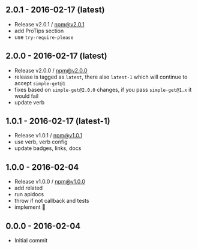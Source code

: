 

## 2.0.1 - 2016-02-17 (latest)
- Release v2.0.1 / npm@v2.0.1
- add ProTips section
- use `try-require-please`

## 2.0.0 - 2016-02-17 (latest)
- Release v2.0.0 / npm@v2.0.0
- release is tagged as `latest`, there also `latest-1` which will continue to accept `simple-get@1`
- fixes based on `simple-get@2.0.0` changes, if you pass `simple-get@1.x` it would fail
- update verb

## 1.0.1 - 2016-02-17 (latest-1)
- Release v1.0.1 / npm@v1.0.1
- use verb, verb config
- update badges, links, docs

## 1.0.0 - 2016-02-04
- Release v1.0.0 / npm@v1.0.0
- add related
- run apidocs
- throw if not callback and tests
- implement :star2:

## 0.0.0 - 2016-02-04
- Initial commit